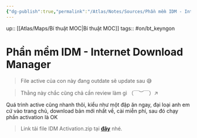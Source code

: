 ```yaml
---
{"dg-publish":true,"permalink":"/Atlas/Notes/Sources/Phần mềm IDM - Internet Download Manager/"}
---
```


up:: [[Atlas/Maps/Bí thuật MOC\|Bí thuật MOC]]
tags:: #on/bt_keyngon 

# Phần mềm IDM - Internet Download Manager
> File active của con này đang outdate sẽ update sau 😅

> Thằng này chắc cũng chả cần review làm gì （￣︶￣）↗　

Quá trình active cũng nhanh thôi, kiểu như một đập ăn ngay, đại loại anh em cứ vào trang chủ, download bản mới nhất về, cài miễn phí, sau đó chạy phần activation là OK

> Link tải file IDM Activation.zip tại [**đây**](https://justpaste.it/9ja8g?fbclid=IwAR13aUVvvFxKwi0ha8qwe_LpHFUObAEImih7BFLvwE2MY7r8oWsijGXZ5YQ) nhé.

